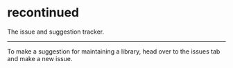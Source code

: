 # recontinued
The issue and suggestion tracker. 

---
To make a suggestion for maintaining a library, head over to the issues tab and make a new issue. 
